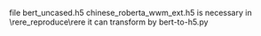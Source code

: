 file  bert_uncased.h5  chinese_roberta_wwm_ext.h5  is necessary in \rere_reproduce\rere
it can transform by bert-to-h5.py

